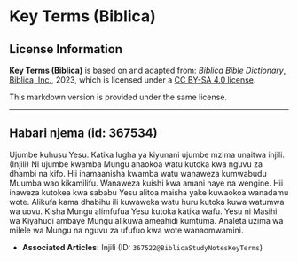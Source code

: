 # Key Terms (Biblica)

## License Information

**Key Terms (Biblica)** is based on and adapted from: _Biblica Bible Dictionary_, [Biblica, Inc.](https://www.biblica.com/), 2023, which is licensed under a [CC BY-SA 4.0 license](https://creativecommons.org/licenses/by-sa/4.0/legalcode.en).

This markdown version is provided under the same license.



--------------------------------

## Habari njema (id: 367534)

Ujumbe kuhusu Yesu. Katika lugha ya kiyunani ujumbe mzima unaitwa injili. (Injili) Ni ujumbe kwamba Mungu anaokoa watu kutoka kwa nguvu za dhambi na kifo. Hii inamaanisha kwamba watu wanaweza kumwabudu Muumba wao kikamilifu. Wanaweza kuishi kwa amani naye na wengine. Hii inaweza kutokea kwa sababu Yesu alitoa maisha yake kuwaokoa wanadamu wote. Alikufa kama dhabihu ili kuwaweka watu huru kutoka kuwa watumwa wa uovu. Kisha Mungu alimfufua Yesu kutoka katika wafu. Yesu ni Masihi wa Kiyahudi ambaye Mungu alikuwa ameahidi kumtuma. Analeta uzima wa milele wa Mungu na nguvu za ufufuo kwa wote wanaomwamini.

* **Associated Articles:** Injili (ID: `367522@BiblicaStudyNotesKeyTerms`)

